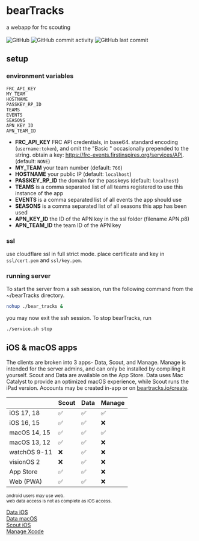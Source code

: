 # bearTracks
a webapp for frc scouting<br><br>
![GitHub](https://img.shields.io/github/license/JayAgra/bearTracks) ![GitHub commit activity](https://img.shields.io/github/commit-activity/y/jayagra/bearTracks) ![GitHub last commit](https://img.shields.io/github/last-commit/jayagra/bearTracks)

## setup
### environment variables
```
FRC_API_KEY
MY_TEAM
HOSTNAME
PASSKEY_RP_ID
TEAMS
EVENTS
SEASONS
APN_KEY_ID
APN_TEAM_ID
```
+ **FRC_API_KEY** FRC API credentials, in base64. standard encoding (`username:token`), and omit the "Basic " occasionally prepended to the string. obtain a key: https://frc-events.firstinspires.org/services/API. (default: `NONE`)<br>
+ **MY_TEAM** your team number (default: `766`)<br>
+ **HOSTNAME** your public IP (default: `localhost`)<br>
+ **PASSKEY_RP_ID** the domain for the passkeys (default: `localhost`)<br>
+ **TEAMS** is a comma separated list of all teams registered to use this instance of the app<br>
+ **EVENTS** is a comma separated list of all events the app should use<br>
+ **SEASONS** is a comma separated list of all seasons this app has been used
+ **APN_KEY_ID** the ID of the APN key in the ssl folder (filename APN.p8)
+ **APN_TEAM_ID** the team ID of the APN key
### ssl
use cloudflare ssl in full strict mode. place certificate and key in `ssl/cert.pem` and `ssl/key.pem`.
### running server
To start the server from a ssh session, run the following command from the ~/bearTracks directory.
```sh
nohup ./bear_tracks &
```
you may now exit the ssh session.
To stop bearTracks, run
```sh
./service.sh stop
```


## iOS & macOS apps

The clients are broken into 3 apps- Data, Scout, and Manage. Manage is intended for the server admins, and can only be installed by compiling it yourself. Scout and Data are available on the App Store. Data uses Mac Catalyst to provide an optimized macOS experience, while Scout runs the iPad version. Accounts may be created in-app or on [beartracks.io/create](https://beartracks.io/create).

|             | Scout | Data | Manage |
|-------------|------|-------|--------|
| iOS 17, 18  | ✅    | ✅     | ✅      |
| iOS 16, 15  | ✅    | ✅     | ❌      |
| macOS 14, 15| ✅    | ✅     | ✅      |
| macOS 13, 12| ✅    | ✅     | ❌      |
| watchOS 9-11| ❌    | ✅     | ❌      |
| visionOS 2  | ❌    | ✅     | ❌      |
| App Store   | ✅    | ✅     | ❌      |
| Web (PWA)   | ✅    | ✅     | ❌      |

<small>android users may use web.<br>web data access is not as complete as iOS access.</small>

[Data iOS](https://apps.apple.com/app/beartracks-data/id6475752596)<br>
[Data macOS](https://apps.apple.com/app/beartracks-data/id6475752596)<br>
[Scout iOS](https://apps.apple.com/app/beartracks-scout/id6476092907)<br>
[Manage Xcode](https://github.com/JayAgra/bearTracks/tree/main/ios/beartracks-manage)